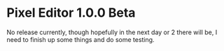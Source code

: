 Pixel Editor 1.0.0 Beta
=======================

No release currently, though hopefully in the next day or 2 there will be, I need to finish up some things and do some testing.